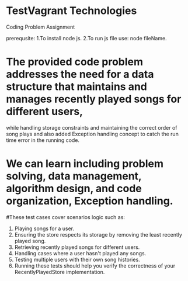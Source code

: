 # TestVagrant Technologies
Coding Problem Assignment 

prerequsite:
1.To install node js.
2.To run js file use: node fileName.

# The provided code problem addresses the need for a data structure that maintains and manages recently played songs for different users, 
while handling storage constraints and maintaining the correct order of song plays and also added Exception handling concept to catch the run time error in the running code.

# We can learn including problem solving, data management, algorithm design, and code organization, Exception handling.

#These test cases cover scenarios logic such as:
1. Playing songs for a user.
2. Ensuring the store respects its storage by removing the least recently played song.
3. Retrieving recently played songs for different users.
4. Handling cases where a user hasn't played any songs.
5. Testing multiple users with their own song histories.
6. Running these tests should help you verify the correctness of your RecentlyPlayedStore implementation.





